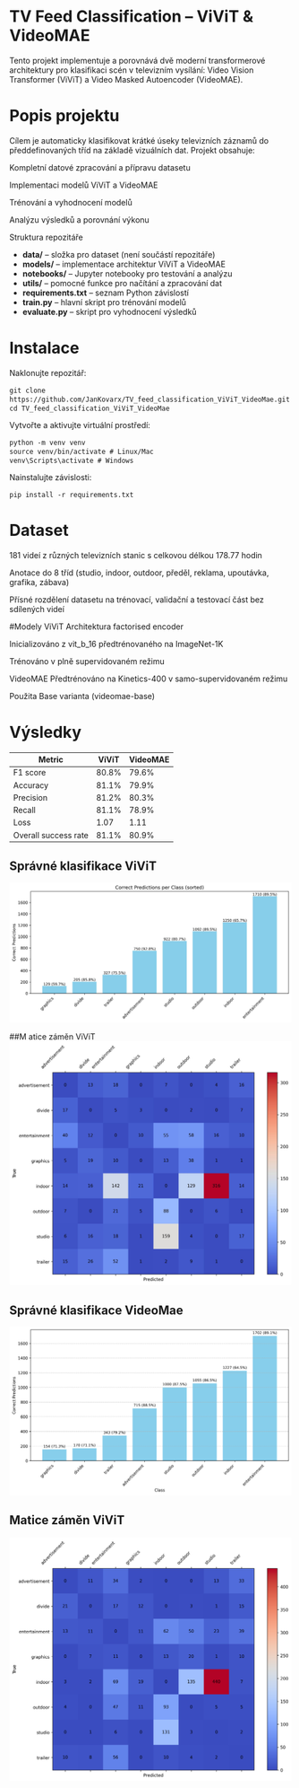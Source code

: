 # TV Feed Classification – ViViT & VideoMAE
Tento projekt implementuje a porovnává dvě moderní transformerové architektury pro klasifikaci scén v televizním vysílání: Video Vision Transformer (ViViT) a Video Masked Autoencoder (VideoMAE).

# Popis projektu
Cílem je automaticky klasifikovat krátké úseky televizních záznamů do předdefinovaných tříd na základě vizuálních dat.
Projekt obsahuje:

Kompletní datové zpracování a přípravu datasetu

Implementaci modelů ViViT a VideoMAE

Trénování a vyhodnocení modelů

Analýzu výsledků a porovnání výkonu

Struktura repozitáře

- **data/** – složka pro dataset (není součástí repozitáře)  
- **models/** – implementace architektur ViViT a VideoMAE  
- **notebooks/** – Jupyter notebooky pro testování a analýzu  
- **utils/** – pomocné funkce pro načítání a zpracování dat  
- **requirements.txt** – seznam Python závislostí  
- **train.py** – hlavní skript pro trénování modelů  
- **evaluate.py** – skript pro vyhodnocení výsledků  

# Instalace
Naklonujte repozitář:
```
git clone https://github.com/JanKovarx/TV_feed_classification_ViViT_VideoMae.git
cd TV_feed_classification_ViViT_VideoMae
```
Vytvořte a aktivujte virtuální prostředí:
```
python -m venv venv
source venv/bin/activate # Linux/Mac
venv\Scripts\activate # Windows
```
Nainstalujte závislosti:
```
pip install -r requirements.txt
```
# Dataset
181 videí z různých televizních stanic s celkovou délkou 178.77 hodin

Anotace do 8 tříd (studio, indoor, outdoor, předěl, reklama, upoutávka, grafika, zábava)

Přísné rozdělení datasetu na trénovací, validační a testovací část bez sdílených videí

#Modely
ViViT
Architektura factorised encoder

Inicializováno z vit_b_16 předtrénovaného na ImageNet-1K

Trénováno v plně supervidovaném režimu

VideoMAE
Předtrénováno na Kinetics-400 v samo-supervidovaném režimu

Použita Base varianta (videomae-base)

# Výsledky
|Metric | ViViT | VideoMAE |
|-------|-------|----------|
|F1 score | 80.8% | 79.6% |
|Accuracy | 81.1% | 79.9% |
|Precision | 81.2% | 80.3% |
|Recall | 81.1% | 78.9% |
|Loss | 1.07 | 1.11 |
|Overall success rate | 81.1% | 80.9% |

## Správné klasifikace ViViT
![Histogram_ViViT](assets/diagonal_histogram.jpg)

##M atice záměn ViViT
![Matice_ViViT](assets/confusion_no_diag.jpg)

## Správné klasifikace VideoMae
![Histogram_VideoMae](assets/diagonal_histogram.png)

## Matice záměn ViViT
![Matice_VideoMae](assets/confusion_matrix.png)

